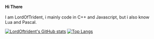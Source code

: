 #### Hi There
I am LordOfTrident, i mainly code in C++ and Javascript, but i also know Lua and Pascal.

[![LordOftrident's GitHub stats](https://github-readme-stats.vercel.app/api?username=LordsTrident&show_icons=true&theme=tokyonight)](https://github.com/anuraghazra/github-readme-stats)
[![Top Langs](https://github-readme-stats.vercel.app/api/top-langs/?username=LordsTrident&theme=tokyonight)](https://github.com/anuraghazra/github-readme-stats)
